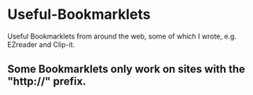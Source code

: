 # Useful-Bookmarklets
Useful Bookmarklets from around the web, some of which I wrote, e.g. EZreader and Clip-it.
## Some Bookmarklets only work on sites with the "http://" prefix.
